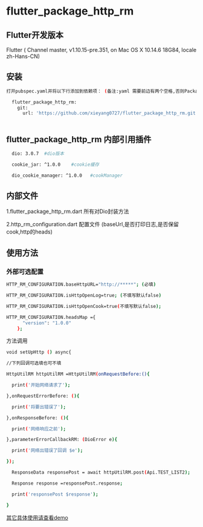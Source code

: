 # flutter_package_http_rm

## Flutter开发版本
 Flutter ( Channel master, v1.10.15-pre.351, on Mac OS X 10.14.6 18G84, locale
 zh-Hans-CN)

## 安装
```bash
打开pubspec.yaml并将以下行添加到依赖项： (备注:yaml 需要前边有两个空格,否则Packages get失败)

  flutter_package_http_rm:
    git:
      url: 'https://github.com/xieyang0727/flutter_package_http_rm.git'
   
```

## flutter_package_http_rm 内部引用插件
```bash
  dio: 3.0.7  #dio版本

  cookie_jar: ^1.0.0    #cookie缓存

  dio_cookie_manager: ^1.0.0   #cookManager
```

## 内部文件

1.flutter_package_http_rm.dart   所有对Dio封装方法

2.http_rm_configuration.dart 配置文件 (baseUrl,是否打印日志,是否保留cook,http的heads)

## 使用方法

### 外部可选配置
```bash
HTTP_RM_CONFIGURATION.baseHttpURL="http://*****"; (必填)

HTTP_RM_CONFIGURATION.isHttpOpenLog=true; (不填写默认false)

HTTP_RM_CONFIGURATION.isHttpOpenCook=true(不填写默认false);

HTTP_RM_CONFIGURATION.headsMap ={
      "version": "1.0.0"
    };
```
方法调用
```bash 
void setUpHttp () async{

//下列回调可选填也可不填

HttpUtilRM httpUtilRM =HttpUtilRM(onRequestBefore:(){

  print('开始网络请求了');

},onRequestErrorBefore: (){

  print('将要出错误了');

},onResponseBefore: (){

  print('网络响应之前');

},parameterErrorCallbackRM: (DioError e){

  print('网络出错误了回调 $e');

});

  ResponseData responsePost = await httpUtilRM.post(Api.TEST_LIST2);

  Response response =responsePost.response;

  print('responsePost $response');

}
```

[其它具体使用请查看demo](https://github.com/xieyang0727/flutterHttpDemo) 


